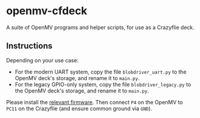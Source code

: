 # openmv-cfdeck
A suite of OpenMV programs and helper scripts, for use as a Crazyflie deck.

## Instructions

Depending on your use case:
- For the modern UART system, copy the file `blobdriver_uart.py` to the OpenMV deck's storage, and rename it to `main.py`.
- For the legacy GPIO-only system, copy the file `blobdriver_legacy.py` to the OpenMV deck's storage, and rename it to `main.py`.

Please install the [relevant firmware](https://github.com/LehighRoboticsCapstone2023/crazyflie-firmware). Then connect `P4` on the OpenMV to `PC11` on the Crazyflie (and ensure common ground via `GND`).
